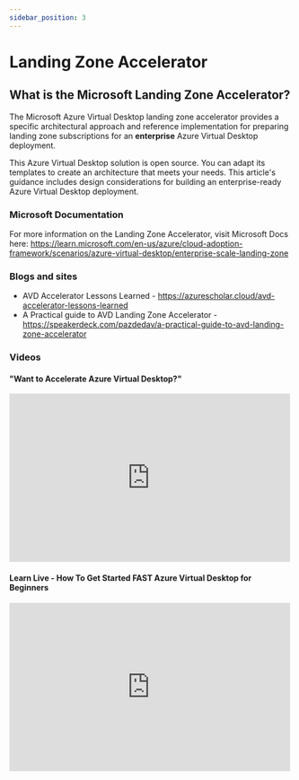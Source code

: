 ```yaml
---
sidebar_position: 3
---
```


# Landing Zone Accelerator

## What is the Microsoft Landing Zone Accelerator?

The Microsoft Azure Virtual Desktop landing zone accelerator provides a specific architectural approach and reference implementation for preparing landing zone subscriptions for an **enterprise** Azure Virtual Desktop deployment.

This Azure Virtual Desktop solution is open source. You can adapt its templates to create an architecture that meets your needs. This article's guidance includes design considerations for building an enterprise-ready Azure Virtual Desktop deployment.

### Microsoft Documentation

For more information on the Landing Zone Accelerator, visit Microsoft Docs here: https://learn.microsoft.com/en-us/azure/cloud-adoption-framework/scenarios/azure-virtual-desktop/enterprise-scale-landing-zone

### Blogs and sites

- AVD Accelerator Lessons Learned - https://azurescholar.cloud/avd-accelerator-lessons-learned
- A Practical guide to AVD Landing Zone Accelerator - https://speakerdeck.com/pazdedav/a-practical-guide-to-avd-landing-zone-accelerator
### Videos

#### "Want to Accelerate Azure Virtual Desktop?"

<iframe width="500" height="300" src="https://www.youtube.com/embed/yTbFkQqLGqM" title="Want To Accelerate Azure Virtual Desktop?" frameborder="0" allow="accelerometer; autoplay; clipboard-write; encrypted-media; gyroscope; picture-in-picture; web-share" referrerpolicy="strict-origin-when-cross-origin" allowfullscreen></iframe>


#### Learn Live - How To Get Started FAST Azure Virtual Desktop for Beginners


<iframe width="500" height="300" src="https://www.youtube.com/embed/7fxopmNl5C0" title="Learn Live - How To Get Started FAST Azure Virtual Desktop for Beginners" frameborder="0" allow="accelerometer; autoplay; clipboard-write; encrypted-media; gyroscope; picture-in-picture; web-share" referrerpolicy="strict-origin-when-cross-origin" allowfullscreen></iframe>